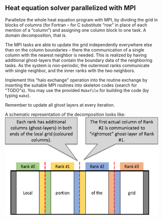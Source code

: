 ## Heat equation solver parallelized with MPI

Parallelize the whole heat equation program with MPI, by dividing the grid in
blocks of columns (for Fortran – for C substitute “row” in place of
each mention of a “column”) and assigning one column block to one
task. A domain decomposition, that is.  

The MPI tasks are able to update the grid independently everywhere else than
on the column boundaries – there the communication of a single column with the
nearest neighbor is needed. This is realized by having additional
ghost-layers that contain the boundary data of the neighboring
tasks. As the system is non-periodic; the outermost ranks communicate
with single neighbor, and the inner ranks with the two neighbors.

Implement this “halo exchange” operation into the routine exchange by
inserting the suitable MPI routines into skeleton codes (search for
"TODO"s). You may use the provided ```Makefile``` for building the code (by
typing ```make```). 

Remember to update all ghost layers at every iteration.

A schematic representation of the decomposition looks like:
![img](domain_decomposition.png)

